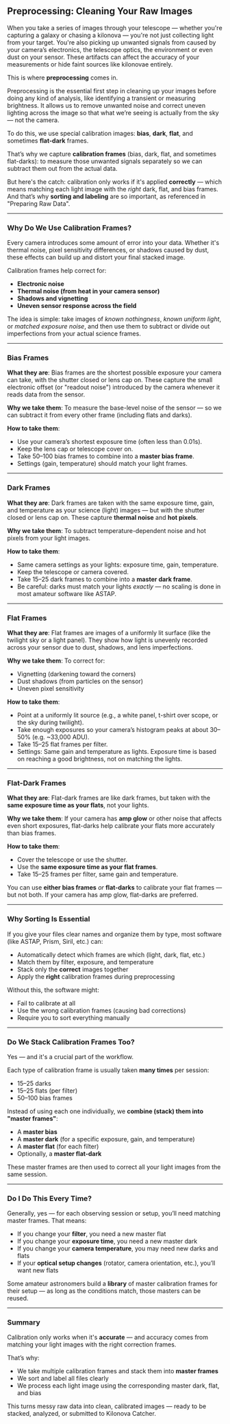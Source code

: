 ## Preprocessing: Cleaning Your Raw Images

When you take a series of images through your telescope — whether you're capturing a galaxy or chasing a kilonova — you're not just collecting light from your target. You're also picking up unwanted signals from caused by your camera’s electronics, the telescope optics, the environment or even dust on your sensor. These artifacts can affect the accuracy of your measurements or hide faint sources like kilonovae entirely.

This is where **preprocessing** comes in.

Preprocessing is the essential first step in cleaning up your images before doing any kind of analysis, like identifying a transient or measuring brightness. It allows us to remove unwanted noise and correct uneven lighting across the image so that what we’re seeing is actually from the sky — not the camera.

To do this, we use special calibration images: **bias**, **dark**, **flat**, and sometimes **flat-dark** frames.

That’s why we capture **calibration frames** (bias, dark, flat, and sometimes flat-darks): to measure those unwanted signals separately so we can subtract them out from the actual data.

But here's the catch: calibration only works if it's applied **correctly** — which means matching each light image with the *right* dark, flat, and bias frames. And that’s why **sorting and labeling** are so important, as referenced in "Preparing Raw Data".

---

### Why Do We Use Calibration Frames?

Every camera introduces some amount of error into your data. Whether it's thermal noise, pixel sensitivity differences, or shadows caused by dust, these effects can build up and distort your final stacked image.

Calibration frames help correct for:
- **Electronic noise**
- **Thermal noise (from heat in your camera sensor)**
- **Shadows and vignetting**
- **Uneven sensor response across the field**

The idea is simple: take images of *known nothingness*, *known uniform light*, or *matched exposure noise*, and then use them to subtract or divide out imperfections from your actual science frames.

---

### Bias Frames

**What they are**: Bias frames are the shortest possible exposure your camera can take, with the shutter closed or lens cap on. These capture the small electronic offset (or "readout noise") introduced by the camera whenever it reads data from the sensor.

**Why we take them**: To measure the base-level noise of the sensor — so we can subtract it from every other frame (including flats and darks).

**How to take them**:
- Use your camera’s shortest exposure time (often less than 0.01s).
- Keep the lens cap or telescope cover on.
- Take 50–100 bias frames to combine into a **master bias frame**.
- Settings (gain, temperature) should match your light frames.

---

### Dark Frames

**What they are**: Dark frames are taken with the same exposure time, gain, and temperature as your science (light) images — but with the shutter closed or lens cap on. These capture **thermal noise** and **hot pixels**.

**Why we take them**: To subtract temperature-dependent noise and hot pixels from your light images.

**How to take them**:
- Same camera settings as your lights: exposure time, gain, temperature.
- Keep the telescope or camera covered.
- Take 15–25 dark frames to combine into a **master dark frame**.
- Be careful: darks must match your lights *exactly* — no scaling is done in most amateur software like ASTAP.

---

### Flat Frames

**What they are**: Flat frames are images of a uniformly lit surface (like the twilight sky or a light panel). They show how light is unevenly recorded across your sensor due to dust, shadows, and lens imperfections.

**Why we take them**: To correct for:
- Vignetting (darkening toward the corners)
- Dust shadows (from particles on the sensor)
- Uneven pixel sensitivity

**How to take them**:
- Point at a uniformly lit source (e.g., a white panel, t-shirt over scope, or the sky during twilight).
- Take enough exposures so your camera’s histogram peaks at about 30–50% (e.g. ~33,000 ADU).
- Take 15–25 flat frames per filter.
- Settings: Same gain and temperature as lights. Exposure time is based on reaching a good brightness, not on matching the lights.

---

### Flat-Dark Frames

**What they are**: Flat-dark frames are like dark frames, but taken with the **same exposure time as your flats**, not your lights.

**Why we take them**: If your camera has **amp glow** or other noise that affects even short exposures, flat-darks help calibrate your flats more accurately than bias frames.

**How to take them**:
- Cover the telescope or use the shutter.
- Use the **same exposure time as your flat frames**.
- Take 15–25 frames per filter, same gain and temperature.

You can use **either bias frames** *or* **flat-darks** to calibrate your flat frames — but not both. If your camera has amp glow, flat-darks are preferred.

---

### Why Sorting Is Essential

If you give your files clear names and organize them by type, most software (like ASTAP, Prism, Siril, etc.) can:
- Automatically detect which frames are which (light, dark, flat, etc.)
- Match them by filter, exposure, and temperature
- Stack only the **correct** images together
- Apply the **right** calibration frames during preprocessing

Without this, the software might:
- Fail to calibrate at all
- Use the wrong calibration frames (causing bad corrections)
- Require you to sort everything manually

---

### Do We Stack Calibration Frames Too?

Yes — and it's a crucial part of the workflow.

Each type of calibration frame is usually taken **many times** per session:
- 15–25 darks
- 15–25 flats (per filter)
- 50–100 bias frames

Instead of using each one individually, we **combine (stack) them into "master frames"**:
- A **master bias**
- A **master dark** (for a specific exposure, gain, and temperature)
- A **master flat** (for each filter)
- Optionally, a **master flat-dark**

These master frames are then used to correct all your light images from the same session.

---

### Do I Do This Every Time?

Generally, yes — for each observing session or setup, you’ll need matching master frames. That means:
- If you change your **filter**, you need a new master flat
- If you change your **exposure time**, you need a new master dark
- If you change your **camera temperature**, you may need new darks and flats
- If your **optical setup changes** (rotator, camera orientation, etc.), you’ll want new flats

Some amateur astronomers build a **library** of master calibration frames for their setup — as long as the conditions match, those masters can be reused.

---

### Summary

Calibration only works when it's **accurate** — and accuracy comes from matching your light images with the right correction frames.

That’s why:
- We take multiple calibration frames and stack them into **master frames**
- We sort and label all files clearly
- We process each light image using the corresponding master dark, flat, and bias

This turns messy raw data into clean, calibrated images — ready to be stacked, analyzed, or submitted to Kilonova Catcher.

